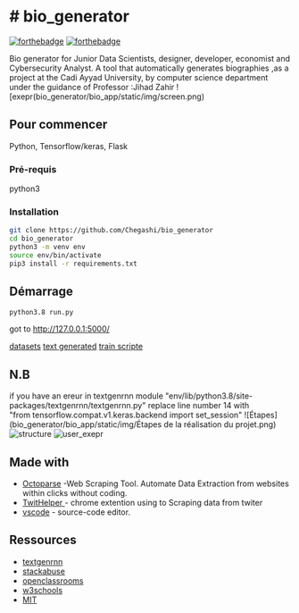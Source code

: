 # # bio_generator
[![forthebadge](http://forthebadge.com/images/badges/built-with-love.svg)](https://twitter.com/chegashi)  [![forthebadge](http://forthebadge.com/images/badges/powered-by-electricity.svg)](https://twitter.com/Jihad_Zahir)

Bio generator for Junior Data Scientists, designer, developer, economist and Cybersecurity Analyst. A tool that automatically generates biographies
,as a project at the Cadi Ayyad University, by computer science department under the guidance of Professor :Jihad Zahir
![exepr(bio_generator/bio_app/static/img/screen.png)

## Pour commencer

Python,  Tensorflow/keras, Flask
### Pré-requis

python3 

### Installation

```sh
git clone https://github.com/Chegashi/bio_generator
cd bio_generator
python3 -m venv env
source env/bin/activate
pip3 install -r requirements.txt
``` 

## Démarrage

```sh
python3.8 run.py 
```
got to http://127.0.0.1:5000/


[datasets](https://github.com/Chegashi/bio_generator/tree/master/bio_app/textgen/datasets)
[text generated](https://github.com/Chegashi/bio_generator/tree/master/bio_app/textgen/output)
[train scripte ](https://github.com/Chegashi/bio_generator/blob/master/bio_app/textgen/trainig/train.py)

## N.B


if you have an ereur in textgenrnn module  "env/lib/python3.8/site-packages/textgenrnn/textgenrnn.py"  replace line number 14 with 
 <br /> "from tensorflow.compat.v1.keras.backend import set_session"
![Étapes](bio_generator/bio_app/static/img/Étapes de la réalisation du projet.png)
![structure](bio_generator/bio_app/static/img/structure_app.png)
![user_exepr](bio_generator/bio_app/static/img/user_exepr.png)

## Made with


* [Octoparse](https://www.octoparse.com/) -Web Scraping Tool. Automate Data Extraction from websites within clicks without coding.
* [TwitHelper ](https://business.twitter.com/fr/help/campaign-measurement-and-analytics/pixel-helper.html) - chrome extention using to Scraping data from twiter
* [vscode](https://code.visualstudio.com/) - source-code editor.

## Ressources

* [textgenrnn](https://github.com/minimaxir/textgenrnn)
* [stackabuse](https://stackabuse.com/text-generation-with-python-and-tensorflow-keras/)
* [openclassrooms](https://openclassrooms.com/fr/courses/4425066-concevez-un-site-avec-flask)
* [w3schools](https://www.w3schools.com/)
* [MIT](https://ocw.mit.edu/courses/electrical-engineering-and-computer-science/6-864-advanced-natural-language-processing-fall-2005/)

